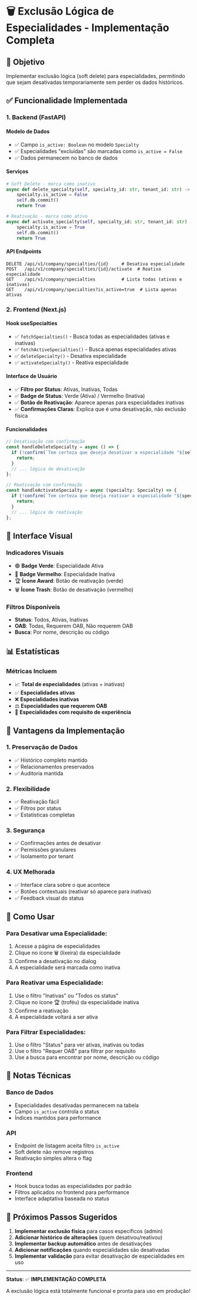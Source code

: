 # 🗑️ Exclusão Lógica de Especialidades - Implementação Completa

## 🎯 Objetivo

Implementar exclusão lógica (soft delete) para especialidades, permitindo que sejam desativadas temporariamente sem perder os dados históricos.

## ✅ **Funcionalidade Implementada**

### **1. Backend (FastAPI)**

#### **Modelo de Dados**
- ✅ Campo `is_active: Boolean` no modelo `Specialty`
- ✅ Especialidades "excluídas" são marcadas como `is_active = False`
- ✅ Dados permanecem no banco de dados

#### **Serviços**
```python
# Soft Delete - marca como inativo
async def delete_specialty(self, specialty_id: str, tenant_id: str) -> bool:
    specialty.is_active = False
    self.db.commit()
    return True

# Reativação - marca como ativo
async def activate_specialty(self, specialty_id: str, tenant_id: str) -> bool:
    specialty.is_active = True
    self.db.commit()
    return True
```

#### **API Endpoints**
```http
DELETE /api/v1/company/specialties/{id}     # Desativa especialidade
POST   /api/v1/company/specialties/{id}/activate  # Reativa especialidade
GET    /api/v1/company/specialties          # Lista todas (ativas e inativas)
GET    /api/v1/company/specialties?is_active=true  # Lista apenas ativas
```

### **2. Frontend (Next.js)**

#### **Hook useSpecialties**
- ✅ `fetchSpecialties()` - Busca todas as especialidades (ativas e inativas)
- ✅ `fetchActiveSpecialties()` - Busca apenas especialidades ativas
- ✅ `deleteSpecialty()` - Desativa especialidade
- ✅ `activateSpecialty()` - Reativa especialidade

#### **Interface de Usuário**
- ✅ **Filtro por Status**: Ativas, Inativas, Todas
- ✅ **Badge de Status**: Verde (Ativa) / Vermelho (Inativa)
- ✅ **Botão de Reativação**: Aparece apenas para especialidades inativas
- ✅ **Confirmações Claras**: Explica que é uma desativação, não exclusão física

#### **Funcionalidades**
```typescript
// Desativação com confirmação
const handleDeleteSpecialty = async () => {
  if (!confirm(`Tem certeza que deseja desativar a especialidade "${selectedSpecialty.name}"?\n\nA especialidade será marcada como inativa mas permanecerá no sistema.`)) {
    return;
  }
  // ... lógica de desativação
};

// Reativação com confirmação
const handleActivateSpecialty = async (specialty: Specialty) => {
  if (!confirm(`Tem certeza que deseja reativar a especialidade "${specialty.name}"?`)) {
    return;
  }
  // ... lógica de reativação
};
```

## 🎨 **Interface Visual**

### **Indicadores Visuais**
- 🟢 **Badge Verde**: Especialidade Ativa
- 🔴 **Badge Vermelho**: Especialidade Inativa
- 🏆 **Ícone Award**: Botão de reativação (verde)
- 🗑️ **Ícone Trash**: Botão de desativação (vermelho)

### **Filtros Disponíveis**
- **Status**: Todos, Ativas, Inativas
- **OAB**: Todas, Requerem OAB, Não requerem OAB
- **Busca**: Por nome, descrição ou código

## 📊 **Estatísticas**

### **Métricas Incluem**
- 📈 **Total de especialidades** (ativas + inativas)
- ✅ **Especialidades ativas**
- ❌ **Especialidades inativas**
- ⚖️ **Especialidades que requerem OAB**
- 📅 **Especialidades com requisito de experiência**

## 🔧 **Vantagens da Implementação**

### **1. Preservação de Dados**
- ✅ Histórico completo mantido
- ✅ Relacionamentos preservados
- ✅ Auditoria mantida

### **2. Flexibilidade**
- ✅ Reativação fácil
- ✅ Filtros por status
- ✅ Estatísticas completas

### **3. Segurança**
- ✅ Confirmações antes de desativar
- ✅ Permissões granulares
- ✅ Isolamento por tenant

### **4. UX Melhorada**
- ✅ Interface clara sobre o que acontece
- ✅ Botões contextuais (reativar só aparece para inativas)
- ✅ Feedback visual do status

## 🚀 **Como Usar**

### **Para Desativar uma Especialidade:**
1. Acesse a página de especialidades
2. Clique no ícone 🗑️ (lixeira) da especialidade
3. Confirme a desativação no dialog
4. A especialidade será marcada como inativa

### **Para Reativar uma Especialidade:**
1. Use o filtro "Inativas" ou "Todos os status"
2. Clique no ícone 🏆 (troféu) da especialidade inativa
3. Confirme a reativação
4. A especialidade voltará a ser ativa

### **Para Filtrar Especialidades:**
1. Use o filtro "Status" para ver ativas, inativas ou todas
2. Use o filtro "Requer OAB" para filtrar por requisito
3. Use a busca para encontrar por nome, descrição ou código

## 📝 **Notas Técnicas**

### **Banco de Dados**
- Especialidades desativadas permanecem na tabela
- Campo `is_active` controla o status
- Índices mantidos para performance

### **API**
- Endpoint de listagem aceita filtro `is_active`
- Soft delete não remove registros
- Reativação simples altera o flag

### **Frontend**
- Hook busca todas as especialidades por padrão
- Filtros aplicados no frontend para performance
- Interface adaptativa baseada no status

## 🎯 **Próximos Passos Sugeridos**

1. **Implementar exclusão física** para casos específicos (admin)
2. **Adicionar histórico de alterações** (quem desativou/reativou)
3. **Implementar backup automático** antes de desativações
4. **Adicionar notificações** quando especialidades são desativadas
5. **Implementar validação** para evitar desativação de especialidades em uso

---

**Status**: ✅ **IMPLEMENTAÇÃO COMPLETA**

A exclusão lógica está totalmente funcional e pronta para uso em produção!

